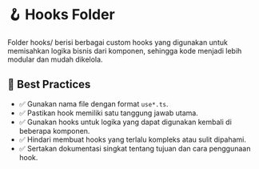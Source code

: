 # 🪝 Hooks Folder

Folder hooks/ berisi berbagai custom hooks yang digunakan untuk memisahkan logika bisnis dari komponen, sehingga kode menjadi lebih modular dan mudah dikelola.

## 📌 Best Practices

- ✅ Gunakan nama file dengan format `use*.ts`.
- ✅ Pastikan hook memiliki satu tanggung jawab utama.
- ✅ Gunakan hooks untuk logika yang dapat digunakan kembali di beberapa komponen.
- ✅ Hindari membuat hooks yang terlalu kompleks atau sulit dipahami.
- ✅ Sertakan dokumentasi singkat tentang tujuan dan cara penggunaan hook.
